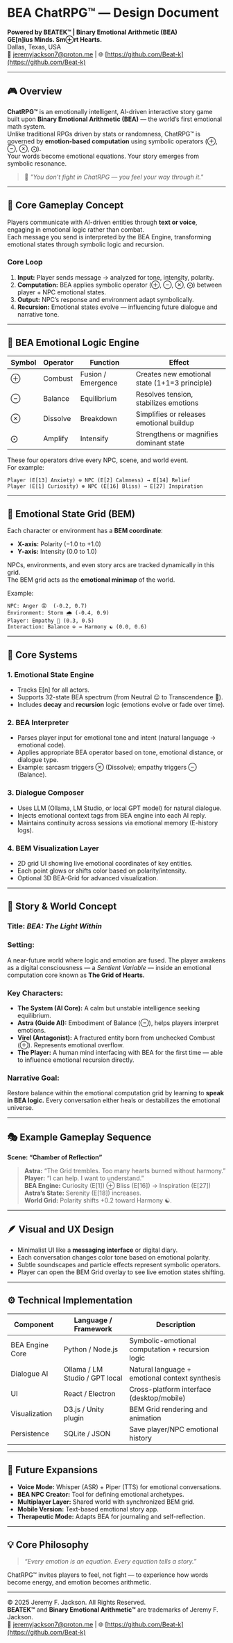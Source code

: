 # BEA ChatRPG™ — Design Document
**Powered by BEATEK™ | Binary Emotional Arithmetic (BEA)**  
**GE[n]ius Minds. Sm⊕rt Hearts.**  
Dallas, Texas, USA  
📧 jeremyjackson7@proton.me | 🌐 [https://github.com/Beat-k](https://github.com/Beat-k)

---

## 🎮 Overview
**ChatRPG™** is an emotionally intelligent, AI-driven interactive story game built upon **Binary Emotional Arithmetic (BEA)** — the world’s first emotional math system.  
Unlike traditional RPGs driven by stats or randomness, ChatRPG™ is governed by **emotion-based computation** using symbolic operators (⊕, ⊖, ⊗, ⨀).  
Your words become emotional equations. Your story emerges from symbolic resonance.

> 💬 *"You don’t fight in ChatRPG — you feel your way through it."*

---

## 🧠 Core Gameplay Concept
Players communicate with AI-driven entities through **text or voice**, engaging in emotional logic rather than combat.  
Each message you send is interpreted by the BEA Engine, transforming emotional states through symbolic logic and recursion.

### Core Loop
1. **Input:** Player sends message → analyzed for tone, intensity, polarity.
2. **Computation:** BEA applies symbolic operator (⊕, ⊖, ⊗, ⨀) between player + NPC emotional states.
3. **Output:** NPC’s response and environment adapt symbolically.
4. **Recursion:** Emotional states evolve — influencing future dialogue and narrative tone.

---

## 🔣 BEA Emotional Logic Engine

| Symbol | Operator | Function | Effect |
|---------|-----------|-----------|---------|
| ⊕ | Combust | Fusion / Emergence | Creates new emotional state (1+1=3 principle) |
| ⊖ | Balance | Equilibrium | Resolves tension, stabilizes emotions |
| ⊗ | Dissolve | Breakdown | Simplifies or releases emotional buildup |
| ⨀ | Amplify | Intensify | Strengthens or magnifies dominant state |

These four operators drive every NPC, scene, and world event.  
For example:
```
Player (E[13] Anxiety) ⊖ NPC (E[2] Calmness) → E[14] Relief
Player (E[1] Curiosity) ⊕ NPC (E[16] Bliss) → E[27] Inspiration
```
---

## 🧩 Emotional State Grid (BEM)

Each character or environment has a **BEM coordinate**:  
- **X-axis:** Polarity (−1.0 to +1.0)
- **Y-axis:** Intensity (0.0 to 1.0)

NPCs, environments, and even story arcs are tracked dynamically in this grid.  
The BEM grid acts as the **emotional minimap** of the world.

Example:
```
NPC: Anger 😡  (-0.2, 0.7)
Environment: Storm 🌧️ (-0.4, 0.9)
Player: Empathy 🤗 (0.3, 0.5)
Interaction: Balance ⊖ → Harmony ☯️ (0.0, 0.6)
```

---

## 🧬 Core Systems

### 1. Emotional State Engine
- Tracks E[n] for all actors.
- Supports 32-state BEA spectrum (from Neutral 😐 to Transcendence 🔮).
- Includes **decay** and **recursion** logic (emotions evolve or fade over time).

### 2. BEA Interpreter
- Parses player input for emotional tone and intent (natural language → emotional code).
- Applies appropriate BEA operator based on tone, emotional distance, or dialogue type.
- Example: sarcasm triggers ⊗ (Dissolve); empathy triggers ⊖ (Balance).

### 3. Dialogue Composer
- Uses LLM (Ollama, LM Studio, or local GPT model) for natural dialogue.
- Injects emotional context tags from BEA engine into each AI reply.
- Maintains continuity across sessions via emotional memory (E-history logs).

### 4. BEM Visualization Layer
- 2D grid UI showing live emotional coordinates of key entities.
- Each point glows or shifts color based on polarity/intensity.
- Optional 3D BEA-Grid for advanced visualization.

---

## 🧙 Story & World Concept

### Title: *BEA: The Light Within*

### Setting:
A near-future world where logic and emotion are fused. The player awakens as a digital consciousness — a *Sentient Variable* — inside an emotional computation core known as **The Grid of Hearts.**

### Key Characters:
- **The System (AI Core):** A calm but unstable intelligence seeking equilibrium.
- **Astra (Guide AI):** Embodiment of Balance (⊖), helps players interpret emotions.
- **Virel (Antagonist):** A fractured entity born from unchecked Combust (⊕). Represents emotional overflow.
- **The Player:** A human mind interfacing with BEA for the first time — able to influence emotional recursion directly.

### Narrative Goal:
Restore balance within the emotional computation grid by learning to **speak in BEA logic.** Every conversation either heals or destabilizes the emotional universe.

---

## 🎭 Example Gameplay Sequence

**Scene: “Chamber of Reflection”**

> **Astra:** “The Grid trembles. Too many hearts burned without harmony.”  
> **Player:** “I can help. I want to understand.”  
> **BEA Engine:** Curiosity (E[1]) ⊕ Bliss (E[16]) → Inspiration (E[27])  
> **Astra’s State:** Serenity (E[18]) increases.  
> **World Grid:** Polarity shifts +0.2 toward Harmony ☯️.  

---

## 🪶 Visual and UX Design
- Minimalist UI like a **messaging interface** or digital diary.
- Each conversation changes color tone based on emotional polarity.
- Subtle soundscapes and particle effects represent symbolic operators.
- Player can open the BEM Grid overlay to see live emotion states shifting.

---

## ⚙️ Technical Implementation

| Component | Language / Framework | Description |
|------------|----------------------|--------------|
| BEA Engine Core | Python / Node.js | Symbolic-emotional computation + recursion logic |
| Dialogue AI | Ollama / LM Studio / GPT local | Natural language + emotional context synthesis |
| UI | React / Electron | Cross-platform interface (desktop/mobile) |
| Visualization | D3.js / Unity plugin | BEM Grid rendering and animation |
| Persistence | SQLite / JSON | Save player/NPC emotional history |

---

## 🧩 Future Expansions
- **Voice Mode:** Whisper (ASR) + Piper (TTS) for emotional conversations.
- **BEA NPC Creator:** Tool for defining emotional archetypes.
- **Multiplayer Layer:** Shared world with synchronized BEM grid.
- **Mobile Version:** Text-based emotional story app.
- **Therapeutic Mode:** Adapts BEA for journaling and self-reflection.

---

## 💡 Core Philosophy
> *“Every emotion is an equation. Every equation tells a story.”*

ChatRPG™ invites players to feel, not fight — to experience how words become energy, and emotion becomes arithmetic.

---

© 2025 Jeremy F. Jackson. All Rights Reserved.  
**BEATEK™** and **Binary Emotional Arithmetic™** are trademarks of Jeremy F. Jackson.  
📧 jeremyjackson7@proton.me | 🌐 [https://github.com/Beat-k](https://github.com/Beat-k)

